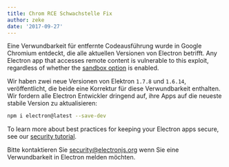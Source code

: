 ```yaml
---
title: Chrom RCE Schwachstelle Fix
author: zeke
date: '2017-09-27'
---
```


Eine Verwundbarkeit für entfernte Codeausführung wurde in Google Chromium entdeckt, die alle aktuellen Versionen von Electron betrifft. Any Electron app that accesses remote content is vulnerable to this exploit, regardless of whether the [sandbox option][] is enabled.

Wir haben zwei neue Versionen von Elektron `1.7.8` und `1.6.14`, veröffentlicht, die beide eine Korrektur für diese Verwundbarkeit enthalten. Wir fordern alle Electron Entwickler dringend auf, ihre Apps auf die neueste stabile Version zu aktualisieren:

```sh
npm i electron@latest --save-dev
```

To learn more about best practices for keeping your Electron apps secure, see our [security tutorial][].

Bitte kontaktieren Sie security@electronjs.org wenn Sie eine Verwundbarkeit in Electron melden möchten.

[sandbox option]: https://electronjs.org/docs/api/sandbox-option
[security tutorial]: https://electronjs.org/docs/tutorial/security